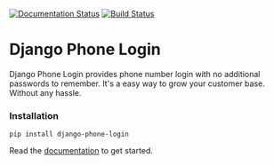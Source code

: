 [![Documentation Status](https://readthedocs.org/projects/django-phone-login/badge/?version=latest)](http://django-phone-login.readthedocs.io/en/latest/?badge=latest)
[![Build Status](https://travis-ci.org/wejhink/django-phone-login.png?branch=master)](https://travis-ci.org/wejhink/django-phone-login)

# Django Phone Login

Django Phone Login provides phone number login with no additional passwords to remember.
It's a easy way to grow your customer base. Without any hassle.


### Installation

`pip install django-phone-login`


Read the [documentation](http://django-phone-login.rtfd.io/) to get started.

